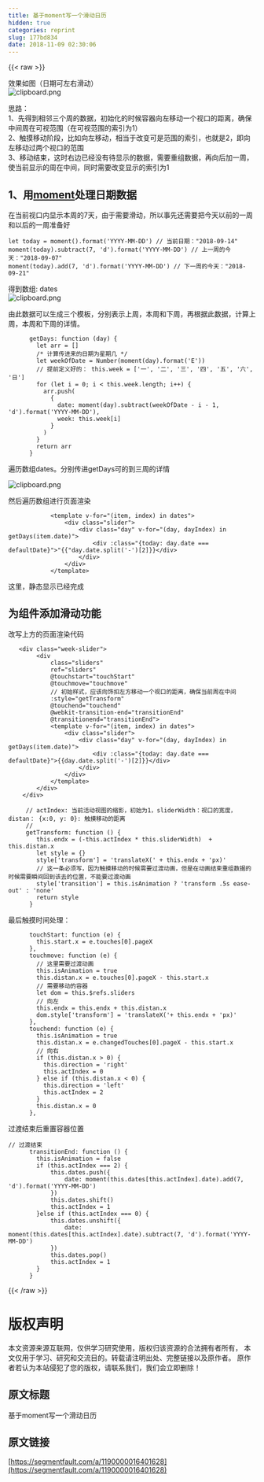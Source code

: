 ```yaml
---
title: 基于moment写一个滑动日历
hidden: true
categories: reprint
slug: 177bd834
date: 2018-11-09 02:30:06
---
```


{{< raw >}}
<p>&#x6548;&#x679C;&#x5982;&#x56FE;&#xFF08;&#x65E5;&#x671F;&#x53EF;&#x5DE6;&#x53F3;&#x6ED1;&#x52A8;&#xFF09;<br><span class="img-wrap"><img data-src="/img/bVbghzo?w=321&amp;h=112" src="https://static.alili.tech/img/bVbghzo?w=321&amp;h=112" alt="clipboard.png" title="clipboard.png" style="cursor:pointer;display:inline"></span></p><p>&#x601D;&#x8DEF;&#xFF1A;<br>1&#x3001;&#x5148;&#x5F97;&#x5230;&#x76F8;&#x90BB;&#x4E09;&#x4E2A;&#x5468;&#x7684;&#x6570;&#x636E;&#xFF0C;&#x521D;&#x59CB;&#x5316;&#x7684;&#x65F6;&#x5019;&#x5BB9;&#x5668;&#x5411;&#x5DE6;&#x79FB;&#x52A8;&#x4E00;&#x4E2A;&#x89C6;&#x53E3;&#x7684;&#x8DDD;&#x79BB;&#xFF0C;&#x786E;&#x4FDD;&#x4E2D;&#x95F4;&#x5468;&#x5728;&#x53EF;&#x89C6;&#x8303;&#x56F4;&#xFF08;&#x5728;&#x53EF;&#x89C6;&#x8303;&#x56F4;&#x7684;&#x7D22;&#x5F15;&#x4E3A;1&#xFF09;<br>2&#x3001;&#x89E6;&#x6478;&#x79FB;&#x52A8;&#x9636;&#x6BB5;&#xFF0C;&#x6BD4;&#x5982;&#x5411;&#x5DE6;&#x79FB;&#x52A8;&#xFF0C;&#x76F8;&#x5F53;&#x4E8E;&#x6539;&#x53D8;&#x53EF;&#x662F;&#x8303;&#x56F4;&#x7684;&#x7D22;&#x5F15;&#xFF0C;&#x4E5F;&#x5C31;&#x662F;2&#xFF0C;&#x5373;&#x5411;&#x5DE6;&#x79FB;&#x52A8;&#x8FC7;&#x4E24;&#x4E2A;&#x89C6;&#x53E3;&#x7684;&#x8303;&#x56F4;<br>3&#x3001;&#x79FB;&#x52A8;&#x7ED3;&#x675F;&#xFF0C;&#x8FD9;&#x65F6;&#x53F3;&#x8FB9;&#x5DF2;&#x7ECF;&#x6CA1;&#x6709;&#x5F85;&#x663E;&#x793A;&#x7684;&#x6570;&#x636E;&#xFF0C;&#x9700;&#x8981;&#x91CD;&#x7EC4;&#x6570;&#x636E;&#xFF0C;&#x518D;&#x5411;&#x540E;&#x52A0;&#x4E00;&#x5468;&#xFF0C;&#x4F7F;&#x5F53;&#x524D;&#x663E;&#x793A;&#x7684;&#x5468;&#x5728;&#x4E2D;&#x95F4;&#xFF0C;&#x540C;&#x65F6;&#x9700;&#x8981;&#x6539;&#x53D8;&#x663E;&#x793A;&#x7684;&#x7D22;&#x5F15;&#x4E3A;1</p><h2 id="articleHeader0">1&#x3001;&#x7528;<a href="http://momentjs.cn/docs/" rel="nofollow noreferrer" target="_blank">moment</a>&#x5904;&#x7406;&#x65E5;&#x671F;&#x6570;&#x636E;</h2><p>&#x5728;&#x5F53;&#x524D;&#x89C6;&#x53E3;&#x5185;&#x663E;&#x793A;&#x672C;&#x5468;&#x7684;7&#x5929;&#xFF0C;&#x7531;&#x4E8E;&#x9700;&#x8981;&#x6ED1;&#x52A8;&#xFF0C;&#x6240;&#x4EE5;&#x4E8B;&#x5148;&#x8FD8;&#x9700;&#x8981;&#x628A;&#x4ECA;&#x5929;&#x4EE5;&#x524D;&#x7684;&#x4E00;&#x5468;&#x548C;&#x4EE5;&#x540E;&#x7684;&#x4E00;&#x5468;&#x51C6;&#x5907;&#x597D;</p><div class="widget-codetool" style="display:none"><div class="widget-codetool--inner"><span class="selectCode code-tool" data-toggle="tooltip" data-placement="top" title="" data-original-title="&#x5168;&#x9009;"></span> <span type="button" class="copyCode code-tool" data-toggle="tooltip" data-placement="top" data-clipboard-text="let today = moment().format(&apos;YYYY-MM-DD&apos;) // &#x5F53;&#x524D;&#x65E5;&#x671F;&#xFF1A;&quot;2018-09-14&quot;
moment(today).subtract(7, &apos;d&apos;).format(&apos;YYYY-MM-DD&apos;) // &#x4E0A;&#x4E00;&#x5468;&#x7684;&#x4ECA;&#x5929;&#xFF1A;&quot;2018-09-07&quot;
moment(today).add(7, &apos;d&apos;).format(&apos;YYYY-MM-DD&apos;) // &#x4E0B;&#x4E00;&#x5468;&#x7684;&#x4ECA;&#x5929;&#xFF1A;&quot;2018-09-21&quot;" title="" data-original-title="&#x590D;&#x5236;"></span> <span type="button" class="saveToNote code-tool" data-toggle="tooltip" data-placement="top" title="" data-original-title="&#x653E;&#x8FDB;&#x7B14;&#x8BB0;"></span></div></div><pre class="hljs stylus"><code>let today = moment().format(<span class="hljs-string">&apos;YYYY-MM-DD&apos;</span>) <span class="hljs-comment">// &#x5F53;&#x524D;&#x65E5;&#x671F;&#xFF1A;&quot;2018-09-14&quot;</span>
<span class="hljs-function"><span class="hljs-title">moment</span><span class="hljs-params">(today)</span></span>.subtract(<span class="hljs-number">7</span>, <span class="hljs-string">&apos;d&apos;</span>).format(<span class="hljs-string">&apos;YYYY-MM-DD&apos;</span>) <span class="hljs-comment">// &#x4E0A;&#x4E00;&#x5468;&#x7684;&#x4ECA;&#x5929;&#xFF1A;&quot;2018-09-07&quot;</span>
<span class="hljs-function"><span class="hljs-title">moment</span><span class="hljs-params">(today)</span></span>.add(<span class="hljs-number">7</span>, <span class="hljs-string">&apos;d&apos;</span>).format(<span class="hljs-string">&apos;YYYY-MM-DD&apos;</span>) <span class="hljs-comment">// &#x4E0B;&#x4E00;&#x5468;&#x7684;&#x4ECA;&#x5929;&#xFF1A;&quot;2018-09-21&quot;</span></code></pre><p>&#x5F97;&#x5230;&#x6570;&#x7EC4;: dates<br><span class="img-wrap"><img data-src="/img/bVbgXfq?w=424&amp;h=361" src="https://static.alili.tech/img/bVbgXfq?w=424&amp;h=361" alt="clipboard.png" title="clipboard.png" style="cursor:pointer;display:inline"></span></p><p>&#x7531;&#x6B64;&#x6570;&#x636E;&#x53EF;&#x4EE5;&#x751F;&#x6210;&#x4E09;&#x4E2A;&#x6A21;&#x677F;&#xFF0C;&#x5206;&#x522B;&#x8868;&#x793A;&#x4E0A;&#x5468;&#xFF0C;&#x672C;&#x5468;&#x548C;&#x4E0B;&#x5468;&#xFF0C;&#x518D;&#x6839;&#x636E;&#x6B64;&#x6570;&#x636E;&#xFF0C;&#x8BA1;&#x7B97;&#x4E0A;&#x5468;&#xFF0C;&#x672C;&#x5468;&#x548C;&#x4E0B;&#x5468;&#x7684;&#x8BE6;&#x60C5;&#x3002;</p><div class="widget-codetool" style="display:none"><div class="widget-codetool--inner"><span class="selectCode code-tool" data-toggle="tooltip" data-placement="top" title="" data-original-title="&#x5168;&#x9009;"></span> <span type="button" class="copyCode code-tool" data-toggle="tooltip" data-placement="top" data-clipboard-text="      getDays: function (day) {
        let arr = []
        /* &#x8BA1;&#x7B97;&#x4F20;&#x8FDB;&#x6765;&#x7684;&#x65E5;&#x671F;&#x4E3A;&#x661F;&#x671F;&#x51E0; */
        let weekOfDate = Number(moment(day).format(&apos;E&apos;))
        // &#x63D0;&#x524D;&#x5B9A;&#x4E49;&#x597D;&#x7684;&#xFF1A; this.week = [&apos;&#x4E00;&apos;, &apos;&#x4E8C;&apos;, &apos;&#x4E09;&apos;, &apos;&#x56DB;&apos;, &apos;&#x4E94;&apos;, &apos;&#x516D;&apos;, &apos;&#x65E5;&apos;]
        for (let i = 0; i &lt; this.week.length; i++) {
          arr.push(
            {
              date: moment(day).subtract(weekOfDate - i - 1, &apos;d&apos;).format(&apos;YYYY-MM-DD&apos;),
              week: this.week[i]
            }
          )
        }
        return arr
      }" title="" data-original-title="&#x590D;&#x5236;"></span> <span type="button" class="saveToNote code-tool" data-toggle="tooltip" data-placement="top" title="" data-original-title="&#x653E;&#x8FDB;&#x7B14;&#x8BB0;"></span></div></div><pre class="hljs bash"><code>      getDays: <span class="hljs-keyword">function</span> (day) {
        <span class="hljs-built_in">let</span> arr = []
        /* &#x8BA1;&#x7B97;&#x4F20;&#x8FDB;&#x6765;&#x7684;&#x65E5;&#x671F;&#x4E3A;&#x661F;&#x671F;&#x51E0; */
        <span class="hljs-built_in">let</span> weekOfDate = Number(moment(day).format(<span class="hljs-string">&apos;E&apos;</span>))
        // &#x63D0;&#x524D;&#x5B9A;&#x4E49;&#x597D;&#x7684;&#xFF1A; this.week = [<span class="hljs-string">&apos;&#x4E00;&apos;</span>, <span class="hljs-string">&apos;&#x4E8C;&apos;</span>, <span class="hljs-string">&apos;&#x4E09;&apos;</span>, <span class="hljs-string">&apos;&#x56DB;&apos;</span>, <span class="hljs-string">&apos;&#x4E94;&apos;</span>, <span class="hljs-string">&apos;&#x516D;&apos;</span>, <span class="hljs-string">&apos;&#x65E5;&apos;</span>]
        <span class="hljs-keyword">for</span> (<span class="hljs-built_in">let</span> i = 0; i &lt; this.week.length; i++) {
          arr.push(
            {
              date: moment(day).subtract(weekOfDate - i - 1, <span class="hljs-string">&apos;d&apos;</span>).format(<span class="hljs-string">&apos;YYYY-MM-DD&apos;</span>),
              week: this.week[i]
            }
          )
        }
        <span class="hljs-built_in">return</span> arr
      }</code></pre><p>&#x904D;&#x5386;&#x6570;&#x7EC4;dates&#x3002;&#x5206;&#x522B;&#x4F20;&#x8FDB;getDays&#x53EF;&#x7684;&#x5230;&#x4E09;&#x5468;&#x7684;&#x8BE6;&#x60C5;</p><p><span class="img-wrap"><img data-src="/img/bVbgXiJ?w=307&amp;h=495" src="https://static.alili.tech/img/bVbgXiJ?w=307&amp;h=495" alt="clipboard.png" title="clipboard.png" style="cursor:pointer;display:inline"></span></p><p>&#x7136;&#x540E;&#x904D;&#x5386;&#x6570;&#x7EC4;&#x8FDB;&#x884C;&#x9875;&#x9762;&#x6E32;&#x67D3;</p><div class="widget-codetool" style="display:none"><div class="widget-codetool--inner"><span class="selectCode code-tool" data-toggle="tooltip" data-placement="top" title="" data-original-title="&#x5168;&#x9009;"></span> <span type="button" class="copyCode code-tool" data-toggle="tooltip" data-placement="top" data-clipboard-text="            &lt;template v-for=&quot;(item, index) in dates&quot;&gt;
                &lt;div class=&quot;slider&quot;&gt;
                    &lt;div class=&quot;day&quot; v-for=&quot;(day, dayIndex) in getDays(item.date)&quot;&gt;
                        &lt;div :class=&quot;{today: day.date === defaultDate}&quot;&gt;{{day.date.split(&apos;-&apos;)[2]}}&lt;/div&gt;
                    &lt;/div&gt;
                &lt;/div&gt;
            &lt;/template&gt;" title="" data-original-title="&#x590D;&#x5236;"></span> <span type="button" class="saveToNote code-tool" data-toggle="tooltip" data-placement="top" title="" data-original-title="&#x653E;&#x8FDB;&#x7B14;&#x8BB0;"></span></div></div><pre class="hljs applescript"><code>            &lt;template v-<span class="hljs-keyword">for</span>=<span class="hljs-string">&quot;(item, index) in dates&quot;</span>&gt;
                &lt;<span class="hljs-keyword">div</span> <span class="hljs-built_in">class</span>=<span class="hljs-string">&quot;slider&quot;</span>&gt;
                    &lt;<span class="hljs-keyword">div</span> <span class="hljs-built_in">class</span>=<span class="hljs-string">&quot;day&quot;</span> v-<span class="hljs-keyword">for</span>=<span class="hljs-string">&quot;(day, dayIndex) in getDays(item.date)&quot;</span>&gt;
                        &lt;<span class="hljs-keyword">div</span> :<span class="hljs-built_in">class</span>=<span class="hljs-string">&quot;{today: day.date === defaultDate}&quot;</span>&gt;"{{"<span class="hljs-built_in">day</span>.<span class="hljs-built_in">date</span>.split(&apos;-&apos;)[<span class="hljs-number">2</span>]}}&lt;/<span class="hljs-keyword">div</span>&gt;
                    &lt;/<span class="hljs-keyword">div</span>&gt;
                &lt;/<span class="hljs-keyword">div</span>&gt;
            &lt;/template&gt;</code></pre><p>&#x8FD9;&#x91CC;&#xFF0C;&#x9759;&#x6001;&#x663E;&#x793A;&#x5DF2;&#x7ECF;&#x5B8C;&#x6210;</p><h2 id="articleHeader1">&#x4E3A;&#x7EC4;&#x4EF6;&#x6DFB;&#x52A0;&#x6ED1;&#x52A8;&#x529F;&#x80FD;</h2><p>&#x6539;&#x5199;&#x4E0A;&#x65B9;&#x7684;&#x9875;&#x9762;&#x6E32;&#x67D3;&#x4EE3;&#x7801;</p><div class="widget-codetool" style="display:none"><div class="widget-codetool--inner"><span class="selectCode code-tool" data-toggle="tooltip" data-placement="top" title="" data-original-title="&#x5168;&#x9009;"></span> <span type="button" class="copyCode code-tool" data-toggle="tooltip" data-placement="top" data-clipboard-text="   &lt;div class=&quot;week-slider&quot;&gt;
        &lt;div
            class=&quot;sliders&quot;
            ref=&quot;sliders&quot;
            @touchstart=&quot;touchStart&quot;
            @touchmove=&quot;touchmove&quot;
            // &#x521D;&#x59CB;&#x6837;&#x5F0F;&#xFF0C;&#x5E94;&#x8BE5;&#x5411;&#x9970;&#x6263;&#x5DE6;&#x65B9;&#x79FB;&#x52A8;&#x4E00;&#x4E2A;&#x89C6;&#x53E3;&#x7684;&#x8DDD;&#x79BB;&#xFF0C;&#x786E;&#x4FDD;&#x5F53;&#x524D;&#x5468;&#x5728;&#x4E2D;&#x95F4;
            :style=&quot;getTransform&quot; 
            @touchend=&quot;touchend&quot;
            @webkit-transition-end=&quot;transitionEnd&quot;
            @transitionend=&quot;transitionEnd&quot;&gt;
            &lt;template v-for=&quot;(item, index) in dates&quot;&gt;
                &lt;div class=&quot;slider&quot;&gt;
                    &lt;div class=&quot;day&quot; v-for=&quot;(day, dayIndex) in getDays(item.date)&quot;&gt;
                        &lt;div :class=&quot;{today: day.date === defaultDate}&quot;&gt;{{day.date.split(&apos;-&apos;)[2]}}&lt;/div&gt;
                    &lt;/div&gt;
                &lt;/div&gt;
            &lt;/template&gt;
        &lt;/div&gt;
    &lt;/div&gt;" title="" data-original-title="&#x590D;&#x5236;"></span> <span type="button" class="saveToNote code-tool" data-toggle="tooltip" data-placement="top" title="" data-original-title="&#x653E;&#x8FDB;&#x7B14;&#x8BB0;"></span></div></div><pre class="hljs scala"><code>   &lt;div <span class="hljs-class"><span class="hljs-keyword">class</span></span>=<span class="hljs-string">&quot;week-slider&quot;</span>&gt;
        &lt;div
            <span class="hljs-class"><span class="hljs-keyword">class</span></span>=<span class="hljs-string">&quot;sliders&quot;</span>
            ref=<span class="hljs-string">&quot;sliders&quot;</span>
            <span class="hljs-meta">@touchstart</span>=<span class="hljs-string">&quot;touchStart&quot;</span>
            <span class="hljs-meta">@touchmove</span>=<span class="hljs-string">&quot;touchmove&quot;</span>
            <span class="hljs-comment">// &#x521D;&#x59CB;&#x6837;&#x5F0F;&#xFF0C;&#x5E94;&#x8BE5;&#x5411;&#x9970;&#x6263;&#x5DE6;&#x65B9;&#x79FB;&#x52A8;&#x4E00;&#x4E2A;&#x89C6;&#x53E3;&#x7684;&#x8DDD;&#x79BB;&#xFF0C;&#x786E;&#x4FDD;&#x5F53;&#x524D;&#x5468;&#x5728;&#x4E2D;&#x95F4;</span>
            :style=<span class="hljs-string">&quot;getTransform&quot;</span> 
            <span class="hljs-meta">@touchend</span>=<span class="hljs-string">&quot;touchend&quot;</span>
            <span class="hljs-meta">@webkit</span>-transition-end=<span class="hljs-string">&quot;transitionEnd&quot;</span>
            <span class="hljs-meta">@transitionend</span>=<span class="hljs-string">&quot;transitionEnd&quot;</span>&gt;
            &lt;template v-<span class="hljs-keyword">for</span>=<span class="hljs-string">&quot;(item, index) in dates&quot;</span>&gt;
                &lt;div <span class="hljs-class"><span class="hljs-keyword">class</span></span>=<span class="hljs-string">&quot;slider&quot;</span>&gt;
                    &lt;div <span class="hljs-class"><span class="hljs-keyword">class</span></span>=<span class="hljs-string">&quot;day&quot;</span> v-<span class="hljs-keyword">for</span>=<span class="hljs-string">&quot;(day, dayIndex) in getDays(item.date)&quot;</span>&gt;
                        &lt;div :<span class="hljs-class"><span class="hljs-keyword">class</span></span>=<span class="hljs-string">&quot;{today: day.date === defaultDate}&quot;</span>&gt;{{day.date.split(&apos;-&apos;)[<span class="hljs-number">2</span>]}}&lt;/div&gt;
                    &lt;/div&gt;
                &lt;/div&gt;
            &lt;/template&gt;
        &lt;/div&gt;
    &lt;/div&gt;</code></pre><div class="widget-codetool" style="display:none"><div class="widget-codetool--inner"><span class="selectCode code-tool" data-toggle="tooltip" data-placement="top" title="" data-original-title="&#x5168;&#x9009;"></span> <span type="button" class="copyCode code-tool" data-toggle="tooltip" data-placement="top" data-clipboard-text="     // actIndex: &#x5F53;&#x524D;&#x6D3B;&#x52A8;&#x89C6;&#x56FE;&#x7684;&#x7F29;&#x5F71;&#xFF0C;&#x521D;&#x59CB;&#x4E3A;1&#xFF0C;sliderWidth&#xFF1A;&#x89C6;&#x53E3;&#x7684;&#x5BBD;&#x5EA6;&#xFF0C; distan&#xFF1A; {x:0, y: 0}: &#x89E6;&#x6478;&#x79FB;&#x52A8;&#x7684;&#x8DDD;&#x79BB;
     // 
     getTransform: function () {
        this.endx = (-this.actIndex * this.sliderWidth)  + this.distan.x
        let style = {}
        style[&apos;transform&apos;] = &apos;translateX(&apos; + this.endx + &apos;px)&apos;
        // &#x8FD9;&#x4E00;&#x6761;&#x5FC5;&#x987B;&#x5199;&#xFF0C;&#x56E0;&#x4E3A;&#x89E6;&#x6478;&#x79FB;&#x52A8;&#x7684;&#x65F6;&#x5019;&#x9700;&#x8981;&#x8FC7;&#x6E21;&#x52A8;&#x753B;&#xFF0C;&#x4F46;&#x662F;&#x5728;&#x52A8;&#x753B;&#x7ED3;&#x675F;&#x91CD;&#x7EC4;&#x6570;&#x636E;&#x7684;&#x65F6;&#x5019;&#x9700;&#x8981;&#x77AC;&#x95F4;&#x56DE;&#x5230;&#x8BE5;&#x53BB;&#x7684;&#x4F4D;&#x7F6E;&#xFF0C;&#x4E0D;&#x80FD;&#x8981;&#x8FC7;&#x6E21;&#x52A8;&#x753B;
        style[&apos;transition&apos;] = this.isAnimation ? &apos;transform .5s ease-out&apos; : &apos;none&apos;
        return style
      }" title="" data-original-title="&#x590D;&#x5236;"></span> <span type="button" class="saveToNote code-tool" data-toggle="tooltip" data-placement="top" title="" data-original-title="&#x653E;&#x8FDB;&#x7B14;&#x8BB0;"></span></div></div><pre class="hljs kotlin"><code>     <span class="hljs-comment">// actIndex: &#x5F53;&#x524D;&#x6D3B;&#x52A8;&#x89C6;&#x56FE;&#x7684;&#x7F29;&#x5F71;&#xFF0C;&#x521D;&#x59CB;&#x4E3A;1&#xFF0C;sliderWidth&#xFF1A;&#x89C6;&#x53E3;&#x7684;&#x5BBD;&#x5EA6;&#xFF0C; distan&#xFF1A; {x:0, y: 0}: &#x89E6;&#x6478;&#x79FB;&#x52A8;&#x7684;&#x8DDD;&#x79BB;</span>
     <span class="hljs-comment">// </span>
     getTransform: function () {
        <span class="hljs-keyword">this</span>.endx = (-<span class="hljs-keyword">this</span>.actIndex * <span class="hljs-keyword">this</span>.sliderWidth)  + <span class="hljs-keyword">this</span>.distan.x
        let style = {}
        style[<span class="hljs-string">&apos;transform&apos;</span>] = <span class="hljs-string">&apos;translateX(&apos;</span> + <span class="hljs-keyword">this</span>.endx + <span class="hljs-string">&apos;px)&apos;</span>
        <span class="hljs-comment">// &#x8FD9;&#x4E00;&#x6761;&#x5FC5;&#x987B;&#x5199;&#xFF0C;&#x56E0;&#x4E3A;&#x89E6;&#x6478;&#x79FB;&#x52A8;&#x7684;&#x65F6;&#x5019;&#x9700;&#x8981;&#x8FC7;&#x6E21;&#x52A8;&#x753B;&#xFF0C;&#x4F46;&#x662F;&#x5728;&#x52A8;&#x753B;&#x7ED3;&#x675F;&#x91CD;&#x7EC4;&#x6570;&#x636E;&#x7684;&#x65F6;&#x5019;&#x9700;&#x8981;&#x77AC;&#x95F4;&#x56DE;&#x5230;&#x8BE5;&#x53BB;&#x7684;&#x4F4D;&#x7F6E;&#xFF0C;&#x4E0D;&#x80FD;&#x8981;&#x8FC7;&#x6E21;&#x52A8;&#x753B;</span>
        style[<span class="hljs-string">&apos;transition&apos;</span>] = <span class="hljs-keyword">this</span>.isAnimation ? <span class="hljs-string">&apos;transform .5s ease-out&apos;</span> : <span class="hljs-string">&apos;none&apos;</span>
        <span class="hljs-keyword">return</span> style
      }</code></pre><p>&#x6700;&#x540E;&#x89E6;&#x6478;&#x65F6;&#x95F4;&#x5904;&#x7406;&#xFF1A;</p><div class="widget-codetool" style="display:none"><div class="widget-codetool--inner"><span class="selectCode code-tool" data-toggle="tooltip" data-placement="top" title="" data-original-title="&#x5168;&#x9009;"></span> <span type="button" class="copyCode code-tool" data-toggle="tooltip" data-placement="top" data-clipboard-text="      touchStart: function (e) {
        this.start.x = e.touches[0].pageX
      },
      touchmove: function (e) {
        // &#x8FD9;&#x91CC;&#x9700;&#x8981;&#x8FC7;&#x6E21;&#x52A8;&#x753B;
        this.isAnimation = true
        this.distan.x = e.touches[0].pageX - this.start.x
        // &#x9700;&#x8981;&#x79FB;&#x52A8;&#x7684;&#x5BB9;&#x5668;
        let dom = this.$refs.sliders
        // &#x5411;&#x5DE6;
        this.endx = this.endx + this.distan.x
        dom.style[&apos;transform&apos;] = &apos;translateX(&apos;+ this.endx + &apos;px)&apos;
      },
      touchend: function (e) {
        this.isAnimation = true
        this.distan.x = e.changedTouches[0].pageX - this.start.x
        // &#x5411;&#x53F3;
        if (this.distan.x &gt; 0) {
          this.direction = &apos;right&apos;
          this.actIndex = 0
        } else if (this.distan.x &lt; 0) {
          this.direction = &apos;left&apos;
          this.actIndex = 2
        }
        this.distan.x = 0
      }," title="" data-original-title="&#x590D;&#x5236;"></span> <span type="button" class="saveToNote code-tool" data-toggle="tooltip" data-placement="top" title="" data-original-title="&#x653E;&#x8FDB;&#x7B14;&#x8BB0;"></span></div></div><pre class="hljs stylus"><code>      touchStart: function (e) {
        this<span class="hljs-selector-class">.start</span><span class="hljs-selector-class">.x</span> = e<span class="hljs-selector-class">.touches</span>[<span class="hljs-number">0</span>]<span class="hljs-selector-class">.pageX</span>
      },
      touchmove: function (e) {
        <span class="hljs-comment">// &#x8FD9;&#x91CC;&#x9700;&#x8981;&#x8FC7;&#x6E21;&#x52A8;&#x753B;</span>
        this<span class="hljs-selector-class">.isAnimation</span> = true
        this<span class="hljs-selector-class">.distan</span><span class="hljs-selector-class">.x</span> = e<span class="hljs-selector-class">.touches</span>[<span class="hljs-number">0</span>]<span class="hljs-selector-class">.pageX</span> - this<span class="hljs-selector-class">.start</span><span class="hljs-selector-class">.x</span>
        <span class="hljs-comment">// &#x9700;&#x8981;&#x79FB;&#x52A8;&#x7684;&#x5BB9;&#x5668;</span>
        let dom = this.<span class="hljs-variable">$refs</span><span class="hljs-selector-class">.sliders</span>
        <span class="hljs-comment">// &#x5411;&#x5DE6;</span>
        this<span class="hljs-selector-class">.endx</span> = this<span class="hljs-selector-class">.endx</span> + this<span class="hljs-selector-class">.distan</span><span class="hljs-selector-class">.x</span>
        dom<span class="hljs-selector-class">.style</span>[<span class="hljs-string">&apos;transform&apos;</span>] = <span class="hljs-string">&apos;translateX(&apos;</span>+ this<span class="hljs-selector-class">.endx</span> + <span class="hljs-string">&apos;px)&apos;</span>
      },
      touchend: function (e) {
        this<span class="hljs-selector-class">.isAnimation</span> = true
        this<span class="hljs-selector-class">.distan</span><span class="hljs-selector-class">.x</span> = e<span class="hljs-selector-class">.changedTouches</span>[<span class="hljs-number">0</span>]<span class="hljs-selector-class">.pageX</span> - this<span class="hljs-selector-class">.start</span><span class="hljs-selector-class">.x</span>
        <span class="hljs-comment">// &#x5411;&#x53F3;</span>
        <span class="hljs-keyword">if</span> (this<span class="hljs-selector-class">.distan</span><span class="hljs-selector-class">.x</span> &gt; <span class="hljs-number">0</span>) {
          this<span class="hljs-selector-class">.direction</span> = <span class="hljs-string">&apos;right&apos;</span>
          this<span class="hljs-selector-class">.actIndex</span> = <span class="hljs-number">0</span>
        } <span class="hljs-keyword">else</span> <span class="hljs-keyword">if</span> (this<span class="hljs-selector-class">.distan</span><span class="hljs-selector-class">.x</span> &lt; <span class="hljs-number">0</span>) {
          this<span class="hljs-selector-class">.direction</span> = <span class="hljs-string">&apos;left&apos;</span>
          this<span class="hljs-selector-class">.actIndex</span> = <span class="hljs-number">2</span>
        }
        this<span class="hljs-selector-class">.distan</span><span class="hljs-selector-class">.x</span> = <span class="hljs-number">0</span>
      },</code></pre><p>&#x8FC7;&#x6E21;&#x7ED3;&#x675F;&#x540E;&#x91CD;&#x7F6E;&#x5BB9;&#x5668;&#x4F4D;&#x7F6E;</p><div class="widget-codetool" style="display:none"><div class="widget-codetool--inner"><span class="selectCode code-tool" data-toggle="tooltip" data-placement="top" title="" data-original-title="&#x5168;&#x9009;"></span> <span type="button" class="copyCode code-tool" data-toggle="tooltip" data-placement="top" data-clipboard-text="// &#x8FC7;&#x6E21;&#x7ED3;&#x675F;
      transitionEnd: function () {
        this.isAnimation = false
        if (this.actIndex === 2) {
            this.dates.push({
                date: moment(this.dates[this.actIndex].date).add(7, &apos;d&apos;).format(&apos;YYYY-MM-DD&apos;)
            })
            this.dates.shift()
            this.actIndex = 1
        }else if (this.actIndex === 0) {
            this.dates.unshift({
                date: moment(this.dates[this.actIndex].date).subtract(7, &apos;d&apos;).format(&apos;YYYY-MM-DD&apos;)
            })
            this.dates.pop()
            this.actIndex = 1
        }
      }" title="" data-original-title="&#x590D;&#x5236;"></span> <span type="button" class="saveToNote code-tool" data-toggle="tooltip" data-placement="top" title="" data-original-title="&#x653E;&#x8FDB;&#x7B14;&#x8BB0;"></span></div></div><pre class="hljs kotlin"><code><span class="hljs-comment">// &#x8FC7;&#x6E21;&#x7ED3;&#x675F;</span>
      transitionEnd: function () {
        <span class="hljs-keyword">this</span>.isAnimation = <span class="hljs-literal">false</span>
        <span class="hljs-keyword">if</span> (<span class="hljs-keyword">this</span>.actIndex === <span class="hljs-number">2</span>) {
            <span class="hljs-keyword">this</span>.dates.push({
                date: moment(<span class="hljs-keyword">this</span>.dates[<span class="hljs-keyword">this</span>.actIndex].date).add(<span class="hljs-number">7</span>, <span class="hljs-string">&apos;d&apos;</span>).format(<span class="hljs-string">&apos;YYYY-MM-DD&apos;</span>)
            })
            <span class="hljs-keyword">this</span>.dates.shift()
            <span class="hljs-keyword">this</span>.actIndex = <span class="hljs-number">1</span>
        }<span class="hljs-keyword">else</span> <span class="hljs-keyword">if</span> (<span class="hljs-keyword">this</span>.actIndex === <span class="hljs-number">0</span>) {
            <span class="hljs-keyword">this</span>.dates.unshift({
                date: moment(<span class="hljs-keyword">this</span>.dates[<span class="hljs-keyword">this</span>.actIndex].date).subtract(<span class="hljs-number">7</span>, <span class="hljs-string">&apos;d&apos;</span>).format(<span class="hljs-string">&apos;YYYY-MM-DD&apos;</span>)
            })
            <span class="hljs-keyword">this</span>.dates.pop()
            <span class="hljs-keyword">this</span>.actIndex = <span class="hljs-number">1</span>
        }
      }</code></pre>
{{< /raw >}}

# 版权声明
本文资源来源互联网，仅供学习研究使用，版权归该资源的合法拥有者所有，
本文仅用于学习、研究和交流目的。转载请注明出处、完整链接以及原作者。
原作者若认为本站侵犯了您的版权，请联系我们，我们会立即删除！

## 原文标题
基于moment写一个滑动日历

## 原文链接
[https://segmentfault.com/a/1190000016401628](https://segmentfault.com/a/1190000016401628)

